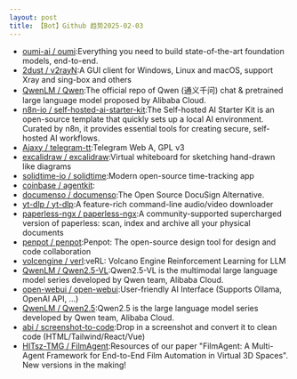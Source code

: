 ```yaml
---
layout: post
title: 【Bot】Github 趋势2025-02-03
---
```


* [oumi-ai / oumi](https://github.com/oumi-ai/oumi):Everything you need to build state-of-the-art foundation models, end-to-end.
* [2dust / v2rayN](https://github.com/2dust/v2rayN):A GUI client for Windows, Linux and macOS, support Xray and sing-box and others
* [QwenLM / Qwen](https://github.com/QwenLM/Qwen):The official repo of Qwen (通义千问) chat & pretrained large language model proposed by Alibaba Cloud.
* [n8n-io / self-hosted-ai-starter-kit](https://github.com/n8n-io/self-hosted-ai-starter-kit):The Self-hosted AI Starter Kit is an open-source template that quickly sets up a local AI environment. Curated by n8n, it provides essential tools for creating secure, self-hosted AI workflows.
* [Ajaxy / telegram-tt](https://github.com/Ajaxy/telegram-tt):Telegram Web A, GPL v3
* [excalidraw / excalidraw](https://github.com/excalidraw/excalidraw):Virtual whiteboard for sketching hand-drawn like diagrams
* [solidtime-io / solidtime](https://github.com/solidtime-io/solidtime):Modern open-source time-tracking app
* [coinbase / agentkit](https://github.com/coinbase/agentkit):
* [documenso / documenso](https://github.com/documenso/documenso):The Open Source DocuSign Alternative.
* [yt-dlp / yt-dlp](https://github.com/yt-dlp/yt-dlp):A feature-rich command-line audio/video downloader
* [paperless-ngx / paperless-ngx](https://github.com/paperless-ngx/paperless-ngx):A community-supported supercharged version of paperless: scan, index and archive all your physical documents
* [penpot / penpot](https://github.com/penpot/penpot):Penpot: The open-source design tool for design and code collaboration
* [volcengine / verl](https://github.com/volcengine/verl):veRL: Volcano Engine Reinforcement Learning for LLM
* [QwenLM / Qwen2.5-VL](https://github.com/QwenLM/Qwen2.5-VL):Qwen2.5-VL is the multimodal large language model series developed by Qwen team, Alibaba Cloud.
* [open-webui / open-webui](https://github.com/open-webui/open-webui):User-friendly AI Interface (Supports Ollama, OpenAI API, ...)
* [QwenLM / Qwen2.5](https://github.com/QwenLM/Qwen2.5):Qwen2.5 is the large language model series developed by Qwen team, Alibaba Cloud.
* [abi / screenshot-to-code](https://github.com/abi/screenshot-to-code):Drop in a screenshot and convert it to clean code (HTML/Tailwind/React/Vue)
* [HITsz-TMG / FilmAgent](https://github.com/HITsz-TMG/FilmAgent):Resources of our paper "FilmAgent: A Multi-Agent Framework for End-to-End Film Automation in Virtual 3D Spaces". New versions in the making!
